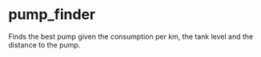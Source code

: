 # pump_finder
Finds the best pump given the consumption per km, the tank level and the distance to the pump.
